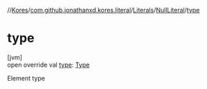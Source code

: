 //[Kores](../../../../index.md)/[com.github.jonathanxd.kores.literal](../../index.md)/[Literals](../index.md)/[NullLiteral](index.md)/[type](type.md)

# type

[jvm]\
open override val [type](type.md): [Type](https://docs.oracle.com/javase/8/docs/api/java/lang/reflect/Type.html)

Element type
